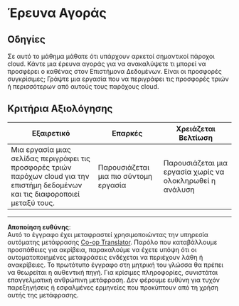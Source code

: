 <!--
CO_OP_TRANSLATOR_METADATA:
{
  "original_hash": "96f3696153d9ed54b19a1bb65438c104",
  "translation_date": "2025-08-26T22:10:54+00:00",
  "source_file": "5-Data-Science-In-Cloud/17-Introduction/assignment.md",
  "language_code": "el"
}
-->
# Έρευνα Αγοράς

## Οδηγίες

Σε αυτό το μάθημα μάθατε ότι υπάρχουν αρκετοί σημαντικοί πάροχοι cloud. Κάντε μια έρευνα αγοράς για να ανακαλύψετε τι μπορεί να προσφέρει ο καθένας στον Επιστήμονα Δεδομένων. Είναι οι προσφορές συγκρίσιμες; Γράψτε μια εργασία που να περιγράφει τις προσφορές τριών ή περισσότερων από αυτούς τους παρόχους cloud.

## Κριτήρια Αξιολόγησης

Εξαιρετικό | Επαρκές | Χρειάζεται Βελτίωση
--- | --- | -- |
Μια εργασία μιας σελίδας περιγράφει τις προσφορές τριών παρόχων cloud για την επιστήμη δεδομένων και τις διαφοροποιεί μεταξύ τους. | Παρουσιάζεται μια πιο σύντομη εργασία | Παρουσιάζεται μια εργασία χωρίς να ολοκληρωθεί η ανάλυση

---

**Αποποίηση ευθύνης**:  
Αυτό το έγγραφο έχει μεταφραστεί χρησιμοποιώντας την υπηρεσία αυτόματης μετάφρασης [Co-op Translator](https://github.com/Azure/co-op-translator). Παρόλο που καταβάλλουμε προσπάθειες για ακρίβεια, παρακαλούμε να έχετε υπόψη ότι οι αυτοματοποιημένες μεταφράσεις ενδέχεται να περιέχουν λάθη ή ανακρίβειες. Το πρωτότυπο έγγραφο στη μητρική του γλώσσα θα πρέπει να θεωρείται η αυθεντική πηγή. Για κρίσιμες πληροφορίες, συνιστάται επαγγελματική ανθρώπινη μετάφραση. Δεν φέρουμε ευθύνη για τυχόν παρεξηγήσεις ή εσφαλμένες ερμηνείες που προκύπτουν από τη χρήση αυτής της μετάφρασης.